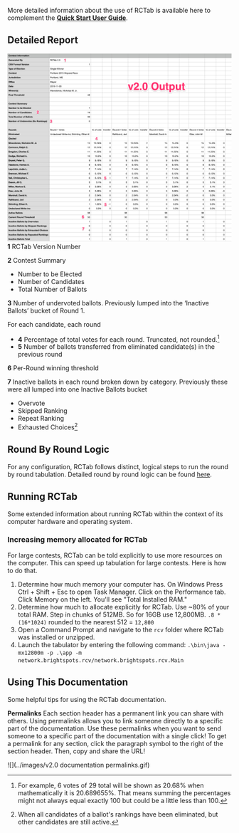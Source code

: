 More detailed information about the use of RCTab is available here to complement the [**Quick Start User Guide**](user_guide.md).

## Detailed Report
![detailed_report_output_v2.png](../images/detailed_report_output_v2.png)
**1** RCTab Version Number

**2** Contest Summary

- Number to be Elected
- Number of Candidates
- Total Number of Ballots

**3** Number of undervoted ballots. Previously lumped into the ‘Inactive Ballots’ bucket of Round 1.

For each candidate, each round

- **4**  Percentage of total votes for each round. Truncated, not rounded.[^vote_percentages]
- **5** Number of ballots transferred from eliminated candidate(s) in the previous round

[^vote_percentages]: For example, 6 votes of 29 total will be shown as 20.68% when mathematically it is 20.689655%. That means summing the percentages might not always equal exactly 100 but could be a little less than 100.
    
**6** Per-Round winning threshold

**7** Inactive ballots in each round broken down by category. Previously these were all lumped into one Inactive Ballots bucket

- Overvote
- Skipped Ranking
- Repeat Ranking
- Exhausted Choices[^exhausted_choices]

[^exhausted_choices]: When all candidates of a ballot's rankings have been eliminated, but other candidates are still active.

## Round By Round Logic
For any configuration, RCTab follows distinct, logical steps to run the round by round tabulation. 
Detailed round by round logic can be found [here](../tdp/process_ranked_choice_voting_contest.md).

## Running RCTab
Some extended information about running RCTab within the context of its computer hardware and operating system.

### Increasing memory allocated for RCTab
For large contests, RCTab can be told explicitly to use more resources on the computer.
This can speed up tabulation for large contests. Here is how to do that.  

1. Determine how much memory your computer has. On Windows Press Ctrl + Shift + Esc to open Task Manager. Click on the Performance tab. Click Memory on the left. You'll see "Total Installed RAM." 
2. Determine how much to allocate explicitly for RCTab. Use ~80% of your total RAM. Step in chunks of 512MB. So for 16GB use 12,800MB. `.8 * (16*1024)` rounded to the nearest 512 = `12,800`  
3. Open a Command Prompt and navigate to the `rcv` folder where RCTab was installed or unzipped.
4. Launch the tabulator by entering the following command: `.\bin\java -mx12800m -p .\app -m network.brightspots.rcv/network.brightspots.rcv.Main`

## Using This Documentation
Some helpful tips for using the RCTab documentation.

**Permalinks**
Each section header has a permanent link you can share with others. Using permalinks allows you to link someone directly to a specific part of the documentation.
Use these permalinks when you want to send someone to a specific part of the documentation with a single click! To get a permalink for any section, click the paragraph symbol to the right of the section header. 
Then, copy and share the URL!

![](../images/v2.0 documentation permalinks.gif)

